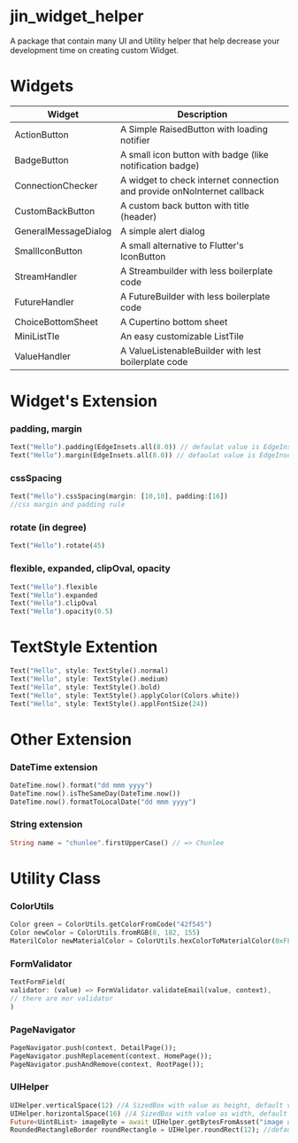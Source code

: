 # jin_widget_helper

A package that contain many UI and Utility helper that help decrease your development time on creating custom Widget.

# Widgets

| Widget               | Description                                                             |
| -------------------- | ----------------------------------------------------------------------- |
| ActionButton         | A Simple RaisedButton with loading notifier                             |
| BadgeButton          | A small icon button with badge (like notification badge)                |
| ConnectionChecker    | A widget to check internet connection and provide onNoInternet callback |
| CustomBackButton     | A custom back button with title (header)                                |
| GeneralMessageDialog | A simple alert dialog                                                   |
| SmallIconButton      | A small alternative to Flutter's IconButton                             |
| StreamHandler        | A Streambuilder with less boilerplate code                              |
| FutureHandler        | A FutureBuilder with less boilerplate code                              |
| ChoiceBottomSheet    | A Cupertino bottom sheet                                                |
| MiniListTle          | An easy customizable ListTile                                           |
| ValueHandler         | A ValueListenableBuilder with lest boilerplate code                     |

# Widget's Extension

### padding, margin

```dart
Text("Hello").padding(EdgeInsets.all(8.0)) // defaulat value is EdgeInsets.all(8.0)
Text("Hello").margin(EdgeInsets.all(8.0)) // defaulat value is EdgeInsets.all(8.0)
```

### cssSpacing

```dart
Text("Hello").cssSpacing(margin: [10,10], padding:[16])
//css margin and padding rule
```

### rotate (in degree)

```dart
Text("Hello").rotate(45)
```

### flexible, expanded, clipOval, opacity

```dart
Text("Hello").flexible
Text("Hello").expanded
Text("Hello").clipOval
Text("Hello").opacity(0.5)
```

# TextStyle Extention

```dart
Text("Hello", style: TextStyle().normal)
Text("Hello", style: TextStyle().medium)
Text("Hello", style: TextStyle().bold)
Text("Hello", style: TextStyle().applyColor(Colors.white))
Text("Hello", style: TextStyle().applFontSize(24))
```

# Other Extension

### DateTime extension

```dart
DateTime.now().format("dd mmm yyyy")
DateTime.now().isTheSameDay(DateTime.now())
DateTime.now().formatToLocalDate("dd mmm yyyy")
```

### String extension

```dart
String name = "chunlee".firstUpperCase() // => Chunlee
```

# Utility Class

### ColorUtils

```dart
Color green = ColorUtils.getColorFromCode("42f545")
Color newColor = ColorUtils.fromRGB(8, 182, 155)
MaterilColor newMaterialColor = ColorUtils.hexColorToMaterialColor(0xFF869CF4)
```

### FormValidator

```dart
TextFormField(
validator: (value) => FormValidator.validateEmail(value, context),
// there are mor validator
)
```

### PageNavigator

```dart
PageNavigator.push(context, DetailPage());
PageNavigator.pushReplacement(context, HomePage());
PageNavigator.pushAndRemove(context, RootPage());
```

### UIHelper

```dart
UIHelper.verticalSpace(12) //A SizedBox with value as height, default value is 8
UIHelper.horizontalSpace(16) //A SizedBox with value as width, default value is 8
Future<Uint8List> imageByte = await UIHelper.getBytesFromAsset("image asset path", 200); //200 is imagewidth
RoundedRectangleBorder roundRectangle = UIHelper.roundRect(12); //default value is 8
```
